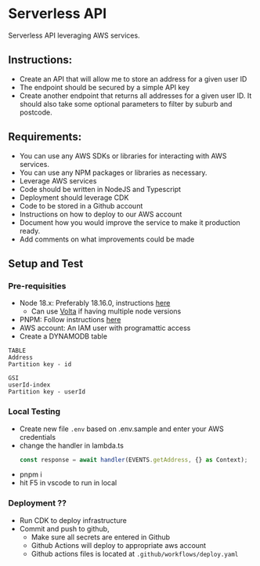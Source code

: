# Serverless API

Serverless API leveraging AWS services.

## Instructions:
- Create an API that will allow me to store an address for a given user ID
- The endpoint should be secured by a simple API key
- Create another endpoint that returns all addresses for a given user ID. It should also take some optional parameters to filter by suburb and postcode.


## Requirements:
- You can use any AWS SDKs or libraries for interacting with AWS services.
- You can use any NPM packages or libraries as necessary.
- Leverage AWS services
- Code should be written in NodeJS and Typescript
- Deployment should leverage CDK
- Code to be stored in a Github account
- Instructions on how to deploy to our AWS account
- Document how you would improve the service to make it production ready.
- Add comments on what improvements could be made

## Setup and Test

### Pre-requisities
- Node 18.x: Preferably 18.16.0, instructions [here](https://nodejs.org/en/download)
  - Can use [Volta](https://volta.sh/) if having multiple node versions
- PNPM: Follow instructions [here](https://pnpm.io/installation)
- AWS account: An IAM user with programattic access
- Create a DYNAMODB table
```
TABLE
Address
Partition key - id

GSI
userId-index	
Partition key - userId 
```

### Local Testing
- Create new file `.env` based on .env.sample and enter your AWS credentials
- change the handler in lambda.ts
  ```js
  const response = await handler(EVENTS.getAddress, {} as Context); 
  ```
- pnpm i
- hit F5 in vscode to run in local

### Deployment ??
- Run CDK to deploy infrastructure
- Commit and push to github, 
  - Make sure all secrets are entered in Github
  - Github Actions will deploy to appropriate aws account
  - Github actions files is located at `.github/workflows/deploy.yaml`

